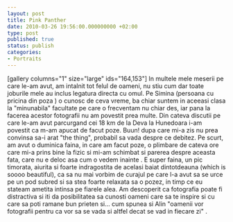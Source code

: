 ```yaml
---
layout: post
title: Pink Panther
date: 2010-03-26 19:56:00.000000000 +02:00
type: post
published: true
status: publish
categories:
- Portraits
---
```



[gallery columns="1" size="large" ids="164,153"]
In multele mele meserii pe care le-am avut, am intalnit tot felul de oameni, nu stiu cum dar toate joburile mele au inclus legatura directa cu omul.
Pe Simina (persoana cu pricina din poza ) o cunosc de ceva vreme, ba chiar suntem in aceeasi clasa la "minunabila" facultate pe care o frecventam nu chiar des, iar pana la facerea acestor fotografii nu am povestit prea multe. Din cateva discutii pe care le-am avut parcurgand cei 18 km de la Deva la Hunedoara i-am povestit ca m-am apucat de facut poze. Buun! dupa care mi-a zis nu prea convinsa sa-i arat "the thing", probabil sa vada despre ce debitez. Pe scurt, am avut o duminica faina, in care am facut poze, o plimbare de cateva ore care mi-a prins bine la fizic si mi-am schimbat si parerea despre aceasta fata, care nu e deloc asa cum o vedem inainte .
E super faina, un pic timorata, aiurita si foarte indragostita de acelasi baiat dintotdeauna (which is soooo beautiful), ca sa nu mai vorbim de curajul pe care l-a avut sa se urce pe un pod subred si sa stea foarte relaxata sa o pozez, in timp ce eu stateam ametita intinsa pe fiarele alea.
Am descoperit ca fotografia poate fi distractiva si iti da posibilitatea sa cunosti oameni care sa te inspire si cu care sa poti ramane bun prieten si... cum spunea si Alin "oamenii vor fotografii pentru ca vor sa se vada si altfel decat se vad in fiecare zi" .
